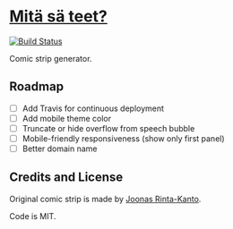 
# [Mitä sä teet?](http://mitasateet.heap.fi/)

[![Build Status](https://travis-ci.org/Vilsepi/mitasateet.svg?branch=master)](https://travis-ci.org/Vilsepi/mitasateet)

Comic strip generator.

## Roadmap

- [ ] Add Travis for continuous deployment
- [ ] Add mobile theme color
- [ ] Truncate or hide overflow from speech bubble
- [ ] Mobile-friendly responsiveness (show only first panel)
- [ ] Better domain name

## Credits and License

Original comic strip is made by [Joonas Rinta-Kanto](https://twitter.com/joonasrk).

Code is MIT.
